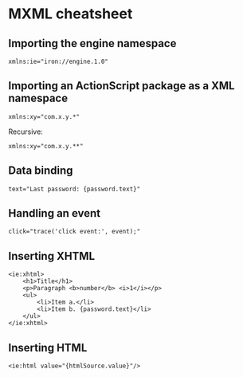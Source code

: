 # MXML cheatsheet

## Importing the engine namespace

```
xmlns:ie="iron://engine.1.0"
```

## Importing an ActionScript package as a XML namespace

```
xmlns:xy="com.x.y.*"
```

Recursive:

```
xmlns:xy="com.x.y.**"
```

## Data binding

```
text="Last password: {password.text}"
```

## Handling an event

```
click="trace('click event:', event);"
```

## Inserting XHTML

```mxml
<ie:xhtml>
    <h1>Title</h1>
    <p>Paragraph <b>number</b> <i>1</i></p>
    <ul>
        <li>Item a.</li>
        <li>Item b. {password.text}</li>
    </ul>
</ie:xhtml>
```

## Inserting HTML

```mxml
<ie:html value="{htmlSource.value}"/>
```